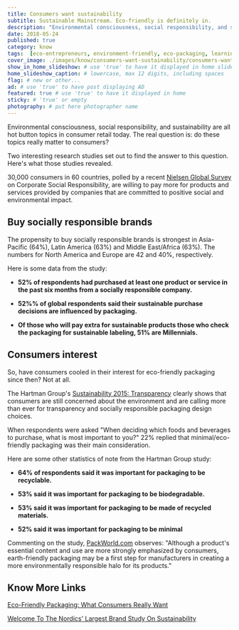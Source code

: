 ```yaml
---
title: Consumers want sustainability
subtitle: Sustainable Mainstream. Eco-friendly is definitely in.
description: "Environmental consciousness, social responsibility, and sustainability are all hot button topics in consumer retail today. The real question is..."
date: 2018-05-24
published: true
category: know
tags:  [eco-entrepreneurs, environment-friendly, eco-packaging, learning, social-responsibility]
cover_image: ./images/know/consumers-want-sustainability/consumers-want-sustainability.jpg
show_in_home_slideshow: # use 'true' to have it displayed in home slideshow
home_slideshow_caption: # lowercase, max 12 digits, including spaces
flag: # new or other...
ad: # use 'true' to have post displaying AD
featured: true # use 'true' to have it displayed in home
sticky: # 'true' or empty
photography: # put here photographer name
---
```


Environmental consciousness, social responsibility, and sustainability are all hot button topics in consumer retail today. The real question is: do these topics really matter to consumers?

Two interesting research studies set out to find the answer to this question. Here's what those studies revealed.

30,000 consumers in 60 countries, polled by a recent [Nielsen Global Survey](http://www.nielsen.com/us/en/press-room/2014/global-consumers-are-willing-to-put-their-money-where-their-heart-is.html) on Corporate Social Responsibility, are willing to pay more for products and services provided by companies that are committed to positive social and environmental impact.

## Buy socially responsible brands

The propensity to buy socially responsible brands is strongest in Asia-Pacific (64%), Latin America (63%) and Middle East/Africa (63%). The numbers for North America and Europe are 42 and 40%, respectively.

Here is some data from the study:

- **52% of respondents had purchased at least one product or service in the past six months from a socially responsible company.**

- **52%% of global respondents said their sustainable purchase decisions are influenced by packaging.**

- **Of those who will pay extra for sustainable products those who check the packaging for sustainable labeling, 51% are Millennials.**

## Consumers interest

So, have consumers cooled in their interest for eco-friendly packaging since then? Not at all.

The Hartman Group's [Sustainability 2015: Transparency](http://store.hartman-group.com/sustainability-2015-transparency/?hcampaign) clearly shows that consumers are still concerned about the environment and are calling more than ever for transparency and socially responsible packaging design choices.

When respondents were asked "When deciding which foods and beverages to purchase, what is most important to you?" 22% replied that minimal/eco-friendly packaging was their main consideration.

Here are some other statistics of note from the Hartman Group study:

- **64% of respondents said it was important for packaging to be recyclable.**

- **53% said it was important for packaging to be biodegradable.**

- **53% said it was important for packaging to be made of recycled materials.**

- **52% said it was important for packaging to be minimal**

Commenting on the study, [PackWorld.com](https://www.packworld.com/article/sustainability/material-health/infographic-how-important-eco-friendly-packaging-purchase) observes: "Although a product's essential content and use are more strongly emphasized by consumers, earth-friendly packaging may be a first step for manufacturers in creating a more environmentally responsible halo for its products."


## Know More Links

[Eco-Friendly Packaging: What Consumers Really Want](http://www.pkgbranding.com/blog/eco-friendly-packaging-what-consumers-really-want)

[Welcome To The Nordics' Largest Brand Study On Sustainability](https://www.sb-index.com/news-2018)
